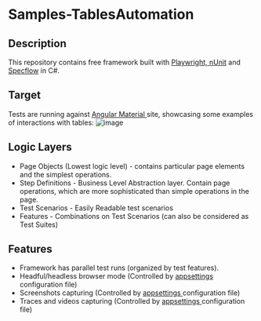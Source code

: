 # Samples-TablesAutomation
## Description
This repository contains free framework built with <a href="https://playwright.dev/dotnet/">Playwright</span>, <a href="https://docs.nunit.org/">nUnit</a> and <a href="https://specflow.org/">Specflow</a> in C#. 

## Target
Tests are running against <a href = "https://material.angular.io/"> Angular Material </a> site, showcasing some examples of interactions with tables:
![image](https://github.com/user-attachments/assets/2fa6e0c7-827d-4ef0-a2e7-867d5f2077d2)


## Logic Layers
- Page Objects (Lowest logic level) - contains particular page elements and the simplest operations.
- Step Definitions - Business Level Abstraction layer. Contain page operations, which are more sophisticated than simple operations in the page.
- Test Scenarios - Easily Readable test scenarios
- Features - Combinations on Test Scenarios (can also be considered as Test Suites)

## Features
- Framework has parallel test runs (organized by test features). 
- Headful/headless browser mode (Controlled by <a href = "https://github.com/Racoonas/Samples-TablesAutomation/blob/main/TablesAutomation.E2E.FeaturedTests/appsettings.json">appsettings </a> configuration file)
- Screenshots capturing (Controlled by <a href = "https://github.com/Racoonas/Samples-TablesAutomation/blob/main/TablesAutomation.E2E.FeaturedTests/appsettings.json">appsettings </a> configuration file)
- Traces and videos capturing (Controlled by <a href = "https://github.com/Racoonas/Samples-TablesAutomation/blob/main/TablesAutomation.E2E.FeaturedTests/appsettings.json">appsettings </a> configuration file)
